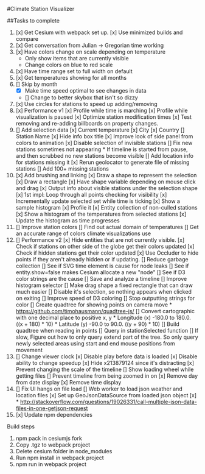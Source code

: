 #Climate Station Visualizer

##Tasks to complete
1) [x] Get Cesium with webpack set up.
      [x] Use minimized builds and compare
2) [x] Get conversation from Julian -> Gregorian time working
3) [x] Have colors change on scale depending on temperature
      * Only show items that are currently visible
      * Change colors on blue to red scale
4) [x] Have time range set to full width on default
5) [x] Get temperatures showing for all months
6) [] Skip by month
      * [x] Make time speed optimal to see changes in data
      * [] Change to better skybox that isn't so dizzy
7) [x] Use circles for stations to speed up adding/removing
8) [x] Performance v1
      [x] Profile while time is marching
      [x] Profile while visualization is paused
      [x] Optimize station modification times
      [x] Test removing and re-adding billboards on property changes.
9) [] Add selection data
      [x] Current temperature
      [x] City
      [x] Country
      [] Station Name
      [x] Hide info box title
      [x] Improve look of side panel from colors to animation
      [x] Disable selection of invisible stations
      [] Fix new stations sometimes not appearing
         * If timeline is started from pause, and then scrubbed no new stations
            become visible
      [] Add location info for stations missing it
         [x] Rerun geolocator to generate file of missing stations
         [] Add 100+ missing stations
10) [x] Add brushing and linking
      [x] Draw a shape to represent the selection
         [x] Draw a rectangle
      [x] Have shape variable depending on mouse click and drag
      [x] Output info about visible stations under the selection shape
         [x] 1st impl: Loop through all points checking for visibility
         [x] Incrementally update selected set while time is ticking
         [x] Show a sample histogram
         [x] Profile it
         [x] Entity collection of non-culled stations
      [x] Show a histogram of the temperatures from selected stations
      [x] Update the histogram as time progresses
11) [] Improve station colors
        [] Find out actual domain of temperatures
        [] Get an accurate range of colors climate visualizations use
12) [] Performance v2
      [x] Hide entities that are not currently visible.
         [x] Check if stations on other side of the globe get their colors updated
         [x] Check if hidden stations get their color updated
         [x] Use Occluder to hide points if they aren't already hidden or if updating.
      [] Reduce garbage collection
        [] See if SVG time element is cause for node leaks
        [] See if entity.show=false makes Cesium allocate a new "node"
        [] See if D3 color strings are the cause
        [] Save and analyze a timeline
      [] Improve histogram selector
        [] Make drag shape a fixed rectangle that can draw much easier
        [] Disable it's selection, so nothing appears when clicked on exiting
      [] Improve speed of D3 coloring
         [] Stop outputting strings for color
      [] Create quadtree for showing points on camera move
         * https://github.com/timohausmann/quadtree-js/
         [] Convert cartographic with one decimal place to positive x, y
             * Longitude (x) -180.0 to 180.0. ((x + 180) * 10)
             * Latitude (y) -90.0 to 90.0.    ((y + 90) * 10)
         [] Build quadtree when reading in points
         [] Query in stationSelected function
         [] If slow, Figure out how to only query extend part of the tree. So only query newly selected areas
            using start and end mouse positions from movement
12) [] Change viewer clock
      [x] Disable play before data is loaded
      [x] Disable ability to change speedup
      [x] Hide x213879124 since it's distracting
      [x] Prevent changing the scale of the timeline
      [] Show loading wheel while getting files
      [] Prevent timeline from being zoomed in on
      [x] Remove day from date display
      [x] Remove time display
13) [] Fix UI hangs on file load
      [] Web worker to load json weather and location files
      [x] Set up GeoJsonDataSource from loaded json object
      [x] * http://stackoverflow.com/questions/19026331/call-multiple-json-data-files-in-one-getjson-request
14) [x] Update npm dependencies

Build steps
1) npm pack in cesiumjs fork
2) Copy .tgz to webpack project
3) Delete cesium folder in node_modules
4) Run npm install in webpack project
5) npm run in webpack project
